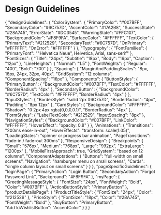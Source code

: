 # Design Guidelines

{
  "designGuidelines": {
    "ColorSystem": {
      "PrimaryColor": "#007BFF",
      "SecondaryColor": "#6C757D",
      "AccentColor": "#17A2B8",
      "SuccessState": "#28A745",
      "ErrorState": "#DC3545",
      "WarningState": "#FFC107",
      "BackgroundColor": "#F8F9FA",
      "SurfaceColor": "#FFFFFF",
      "TextColor": {
        "PrimaryText": "#212529",
        "SecondaryText": "#6C757D",
        "OnPrimary": "#FFFFFF",
        "OnError": "#FFFFFF"
      }
    },
    "Typography": {
      "FontFamilies": {
        "PrimaryFont": "\"Helvetica Neue\", Helvetica, Arial, sans-serif"
      },
      "FontSizes": {
        "Title": "24px",
        "Subtitle": "18px",
        "Body": "16px",
        "Caption": "12px"
      },
      "LineHeights": {
        "Normal": "1.5"
      },
      "FontWeights": {
        "Regular": "400",
        "Bold": "700"
      }
    },
    "Spacing": {
      "MarginAndPaddingScales": "8px, 16px, 24px, 32px, 40px",
      "GridSystem": "12 columns",
      "ComponentSpacing": "16px"
    },
    "Components": {
      "ButtonStyles": {
        "PrimaryButton": {
          "BackgroundColor": "#007BFF",
          "TextColor": "#FFFFFF",
          "BorderRadius": "4px"
        },
        "SecondaryButton": {
          "BackgroundColor": "#6C757D",
          "TextColor": "#FFFFFF",
          "BorderRadius": "4px"
        }
      },
      "InputStyles": {
        "BorderStyle": "solid 2px #6C757D",
        "BorderRadius": "4px",
        "Padding": "8px 12px"
      },
      "CardStyles": {
        "BackgroundColor": "#FFFFFF",
        "Shadow": "0 2px 4px rgba(0,0,0,0.1)",
        "BorderRadius": "4px"
      },
      "FormStyles": {
        "LabelTextColor": "#212529",
        "InputSpacing": "8px"
      },
      "NavigationStyles": {
        "BackgroundColor": "#007BFF",
        "LinkColor": "#FFFFFF",
        "HoverEffect": "opacity: 0.8"
      }
    },
    "Animations": {
      "Transitions": "200ms ease-in-out",
      "HoverEffects": "transform: scale(1.05)",
      "LoadingStates": "spinner or progress bar animation",
      "PageTransitions": "fade-in / fade-out 300ms"
    },
    "ResponsiveDesign": {
      "Breakpoints": {
        "Small": "576px",
        "Medium": "768px",
        "Large": "992px",
        "ExtraLarge": "1200px"
      },
      "MobileFirstApproach": true,
      "GridSystem": "based on 12 columns",
      "ComponentAdaptations": {
        "Buttons": "full-width on small screens",
        "Navigation": "hamburger menu on small screens",
        "Cards": "single column layout on small screens"
      }
    }
  },
  "pageSpecificGuidelines": {
    "loginPage": {
      "PrimaryAction": "Login Button",
      "SecondaryAction": "Forgot Password Link",
      "Background": "#F8F9FA"
    },
    "myPage": {
      "GreetingMessageStyle": {
        "FontSize": "24px",
        "FontWeight": "Bold",
        "Color": "#007BFF"
      },
      "ActionButtonStyle": "PrimaryButton"
    },
    "productDetailsPage": {
      "ProductTitleStyle": {
        "FontSize": "24px",
        "Color": "#212529"
      },
      "PriceStyle": {
        "FontSize": "18px",
        "Color": "#28A745",
        "FontWeight": "Bold"
      },
      "BuyButton": "PrimaryButton",
      "AddToWishlistButton": "AccentColor"
    }
  }
}